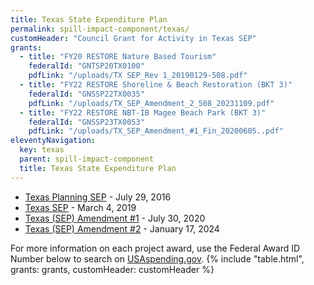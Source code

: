 ```yaml
---
title: Texas State Expenditure Plan
permalink: spill-impact-component/texas/
customHeader: "Council Grant for Activity in Texas SEP"
grants:
  - title: "FY20 RESTORE Nature Based Tourism"
    federalId: "GNTSP20TX0100"
    pdfLink: "/uploads/TX SEP_Rev 1_20190129-508.pdf"
  - title: "FY22 RESTORE Shoreline & Beach Restoration (BKT 3)"
    federalId: "GNSSP22TX0035"
    pdfLink: "/uploads/TX_SEP_Amendment_2_508_20231109.pdf"
  - title: "FY22 RESTORE NBT-IB Magee Beach Park (BKT 3)"
    federalId: "GNSSP23TX0053"
    pdfLink: "/uploads/TX_SEP_Amendment_#1_Fin_20200605..pdf"
eleventyNavigation:
  key: texas
  parent: spill-impact-component
  title: Texas State Expenditure Plan
---
```


<link rel="stylesheet" href="/styles/styles.scss">

- [Texas Planning SEP](/uploads/PSEP-TX-approval_letter_from_the_Chair-transmittal_letter-and_PSEP.pdf) - July 29, 2016
- [Texas SEP](/uploads/TX_SEP_Rev_1_20190129-508.pdf) - March 4, 2019
- [Texas (SEP) Amendment #1](/uploads/TX_SEP_Amendment_#1_Fin_20200605..pdf) - July 30, 2020
- [Texas (SEP) Amendment #2](/uploads/TX_SEP_Amendment_2_508_20231109.pdf) - January 17, 2024

For more information on each project award, use the Federal Award ID Number below to search on [USAspending.gov](https://www.usaspending.gov/search/?hash=d0cede4de5827d24bbd9d27076bf18f2).
{% include "table.html", grants: grants, customHeader: customHeader %}
